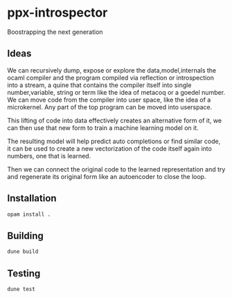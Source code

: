 # ppx-introspector

Boostrapping the next generation

## Ideas

We can recursively dump, expose or explore the data,model,internals the ocaml compiler and the program compiled via reflection or introspection into a stream, a quine that contains the compiler itself into single number,variable, string or term like the idea of metacoq or a goedel number.
We can move code from the compiler into user space, like the idea of a microkernel.
Any part of the top program can be moved into userspace.

This lifting of code into data effectively creates an alternative form of it, we can then use that new form to train a machine learning model on it. 

The resulting model will help predict auto completions or find similar code, it can be used to create a new 
vectorization of the code itself again into numbers, one that is learned. 

Then we can connect the original code to the learned representation and try and regenerate its original form like an
autoencoder to close the loop.

## Installation

```bash
opam install .
```

## Building

```bash
dune build
```

## Testing

```bash
dune test
```


